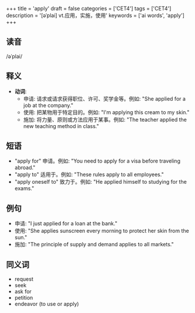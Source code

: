 +++
title = 'apply'
draft = false
categories = ['CET4']
tags = ['CET4']
description = '[əˈplai] vt.应用，实施，使用'
keywords = ['ai words', 'apply']
+++

## 读音
/əˈplai/

## 释义
- **动词**:
  - 申请: 请求或请求获得职位、许可、奖学金等。例如: "She applied for a job at the company."
  - 使用: 把某物用于特定目的。例如: "I'm applying this cream to my skin."
  - 施加: 将力量、原则或方法应用于某事。例如: "The teacher applied the new teaching method in class."

## 短语
- "apply for" 申请。例如: "You need to apply for a visa before traveling abroad."
- "apply to" 适用于。例如: "These rules apply to all employees."
- "apply oneself to" 致力于。例如: "He applied himself to studying for the exams."

## 例句
- 申请: "I just applied for a loan at the bank."
- 使用: "She applies sunscreen every morning to protect her skin from the sun."
- 施加: "The principle of supply and demand applies to all markets."

## 同义词
- request
- seek
- ask for
- petition
- endeavor (to use or apply)
